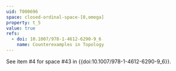 ```yaml
---
uid: T000696
space: closed-ordinal-space-[0,omega]
property: t_5
value: true
refs:
  - doi: 10.1007/978-1-4612-6290-9_6
    name: Counterexamples in Topology
---
```

See item #4 for space #43 in {{doi:10.1007/978-1-4612-6290-9_6}}.
